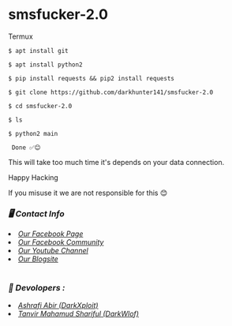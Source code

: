 # smsfucker-2.0


Termux
   ```
   $ apt install git 
   ```
   ```
   $ apt install python2 
   ```
   ```
   $ pip install requests && pip2 install requests
   ```
   ```
   $ git clone https://github.com/darkhunter141/smsfucker-2.0
   ```
   ```
   $ cd smsfucker-2.0
   ```
   ```
   $ ls
   ```
   ```
   $ python2 main
   ```
   ```
    Done ✅😊
```

This will take too much time it's depends on your data connection. 


Happy Hacking


If you misuse it we are not responsible for this 😊

<h3><b><i>🖥️ Contact Info </i></b></h3>
<li>  <i><a href="https://www.facebook.com/darkhunter141/">Our Facebook Page </a></i></li>
<li>  <i><a href="https://www.facebook.com/groups/428641821766559/?ref=share">Our Facebook Community</a></i></li>
<li>  <i><a href="https://youtube.com/channel/UCkSB55ezk_2vPVwoqmPVZwg">Our Youtube Channel</a></i></li>
<li>  <i><a href="https://darkhunt3r141.blogspot.com/?m=1">Our Blogsite</a></i></li>

<br>
<h3><b><i>🤠 Devolopers :</i></b></h3>
<li> <i><a href="https://www.facebook.com/ashrafiabir04">Ashrafi Abir (DarkXploit)</a></i></li>
<li>  <i><a href="#">Tanvir Mahamud Shariful (DarkWlof)</a></i></li>


